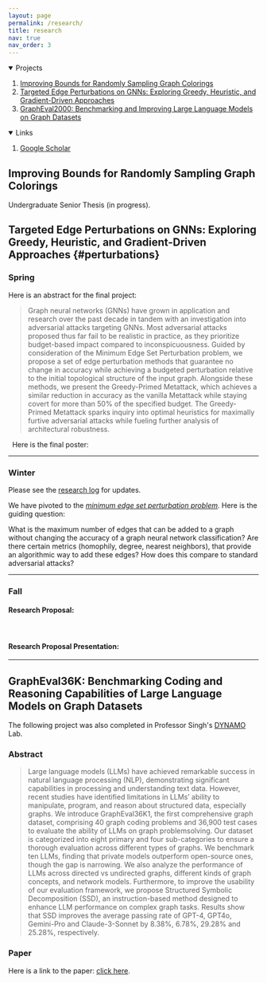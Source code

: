 ```yaml
---
layout: page
permalink: /research/
title: research
nav: true
nav_order: 3
---
```

<details open="open">
  <summary>Projects</summary>
  <ol>
    <li>
      <a href="#coloring">Improving Bounds for Randomly Sampling Graph Colorings</a>
    </li>
    <li>
      <a href="#perturbations">Targeted Edge Perturbations on GNNs: Exploring Greedy, Heuristic, and Gradient-Driven Approaches</a>
    </li>
    <li>
      <a href="#grapheval">GraphEval2000: Benchmarking and Improving Large Language Models on Graph Datasets</a>
    </li>
  </ol>
</details>
<details open="open">
  <summary>Links</summary>
    <ol>
        <li>
            <a href="https://scholar.google.com/citations?user=ZmVqkdsAAAAJ&hl=en">Google Scholar</a>
        </li>
    </ol>
</details>

<!-- COLORINGS -->
## Improving Bounds for Randomly Sampling Graph Colorings
Undergraduate Senior Thesis (in progress).

<!-- PERTURBATIONS -->
## Targeted Edge Perturbations on GNNs: Exploring Greedy, Heuristic, and Gradient-Driven Approaches {#perturbations}
<!-- This year, I will be researching in the [Dynamic Networks: Analysis and Modeling Lab (Dynamo)](https://dynamo.cs.ucsb.edu/) under guidance from Dr. Ambuj Singh. 
Fortunately, this is through [UCSB's Early Research Scholars Program (ERSP)](https://ersp.cs.ucsb.edu/home).

### GitHub
See the repository [here](https://github.com/wrcorcoran/querying-graphs)!

### Project
Here is a broad description of this year's [research project](https://ersp.cs.ucsb.edu/2023-2024-projects/group-6-2023-2024):
- Graph neural networks transform the nodes of a graph into a high dimensional latent space.
- This project will contrast the distances between nodes of a graph in the input space (graph structure) to their embedding in the latent space.
- Queries of interest will be finding node/subgraph outliers, and comparing representations produced by different deep learning methods.
- Project can be extended to consider different ways of reducing distortions in embeddings and measuring the local dimensionality of the embedding space.

**Professor**: [Dr. Ambuj Singh](https://sites.cs.ucsb.edu/~ambuj/)

**Graduate Mentor**: [Danish Ebadulla](https://scholar.google.com/citations?user=LNzVTfcAAAAJ&hl=en)

**Other Teammates**: Wyatt Hamabe, Niyati Mummidivarapu

--- -->
### Spring
Here is an abstract for the final project:
> Graph neural networks (GNNs) have grown in application and research over the past decade in tandem with an investigation into adversarial attacks targeting GNNs. Most adversarial attacks proposed thus far fail to be realistic in practice, as they prioritize budget-based impact compared to inconspicuousness. Guided by consideration of the Minimum Edge Set Perturbation problem, we propose a set of edge perturbation methods that guarantee no change in accuracy while achieving a budgeted perturbation relative to the initial topological structure of the input graph. Alongside these methods, we present the Greedy-Primed Metattack, which achieves a similar reduction in accuracy as the vanilla Metattack while staying covert for more than 50% of the specified budget. The Greedy-Primed Metattack sparks inquiry into optimal heuristics for maximally furtive adversarial attacks while fueling further analysis of architectural robustness.

&nbsp;
Here is the final poster:
<object data="../assets/pdf/ERSP_Presentation.pdf" width="100%" height="650" type="application/pdf"></object>

---
### Winter

Please see the [research log](https://github.com/wrcorcoran/2324_TeamSingh_ERSP) for updates.

We have pivoted to the [*minimum edge set perturbation problem*](https://github.com/wrcorcoran/minimum-edge-set-perturbation). Here is the guiding question:

What is the maximum number of edges that can be added to a graph without changing the accuracy of a graph neural network classification? Are there certain metrics (homophily, degree, nearest neighbors), that provide an algorithmic way to add these edges? How does this compare to standard adversarial attacks?

---
### Fall

#### Research Proposal:
<object data="../assets/pdf/SinghProjectProposal-Final-Final.pdf" width="100%" height="1000" type='application/pdf'></object>

&nbsp;

#### Research Proposal Presentation:
<object data="../assets/pdf/FINALSLIDES_TEAMSINGH.pdf" width="100%" height="1000" type='application/pdf'></object>

---
<!-- GRAPHEVAL -->
## GraphEval36K: Benchmarking Coding and Reasoning Capabilities of Large Language Models on Graph Datasets
The following project was also completed in Professor Singh's [DYNAMO](https://dynamo.cs.ucsb.edu/) Lab.
### Abstract
>Large language models (LLMs) have achieved remarkable success in natural language processing (NLP), demonstrating significant capabilities in processing and understanding text data. However, recent studies have identified limitations in LLMs’ ability to manipulate, program, and reason about structured data, especially graphs. We introduce GraphEval36K1, the first comprehensive graph dataset, comprising 40 graph coding problems and 36,900 test cases to evaluate the ability of LLMs on graph problemsolving. Our dataset is categorized into eight primary and four sub-categories to ensure a thorough evaluation across different types of graphs. We benchmark ten LLMs, finding that private models outperform open-source ones, though the gap is narrowing. We also analyze the performance of LLMs across directed vs undirected graphs, different kinds of graph concepts, and network models. Furthermore, to improve the usability of our evaluation framework, we propose Structured Symbolic Decomposition (SSD), an instruction-based method designed to enhance LLM performance on complex graph tasks. Results show that SSD improves the average passing rate of GPT-4, GPT4o, Gemini-Pro and Claude-3-Sonnet by 8.38%, 6.78%, 29.28% and 25.28%, respectively.

### Paper
Here is a link to the paper: [click here](https://openreview.net/pdf?id=OhsAyUSK60).